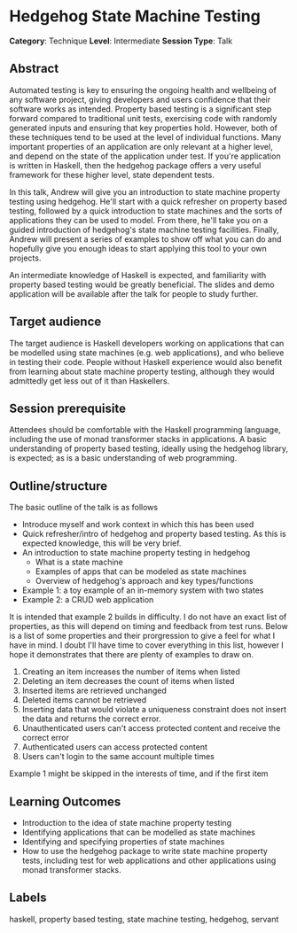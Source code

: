# Hedgehog State Machine Testing

**Category**: Technique
**Level**: Intermediate
**Session Type**: Talk

## Abstract

Automated testing is key to ensuring the ongoing health and wellbeing of any software project,
giving developers and users confidence that their software works as intended. Property based testing
is a significant step forward compared to traditional unit tests, exercising code with randomly
generated inputs and ensuring that key properties hold. However, both of these techniques tend to be
used at the level of individual functions. Many important properties of an application are only
relevant at a higher level, and depend on the state of the application under test. If you're
application is written in Haskell, then the hedgehog package offers a very useful framework for
these higher level, state dependent tests.

In this talk, Andrew will give you an introduction to state machine property testing using hedgehog.
He'll start with a quick refresher on property based testing, followed by a quick introduction to
state machines and the sorts of applications they can be used to model. From there, he'll take you
on a guided introduction of hedgehog's state machine testing facilities. Finally, Andrew will
present a series of examples to show off what you can do and hopefully give you enough ideas to
start applying this tool to your own projects.

An intermediate knowledge of Haskell is expected, and familiarity with property based testing would
be greatly beneficial. The slides and demo application will be available after the talk for people
to study further.

## Target audience

The target audience is Haskell developers working on applications that can be modelled using state
machines (e.g. web applications), and who believe in testing their code. People without Haskell
experience would also benefit from learning about state machine property testing, although they
would admittedly get less out of it than Haskellers.

## Session prerequisite

Attendees should be comfortable with the Haskell programming language, including the use of monad
transformer stacks in applications. A basic understanding of property based testing, ideally using the
hedgehog library, is expected; as is a basic understanding of web programming.

## Outline/structure

The basic outline of the talk is as follows

- Introduce myself and work context in which this has been used
- Quick refresher/intro of hedgehog and property based testing. As this is expected knowledge, this
  will be very brief.
- An introduction to state machine property testing in hedgehog
    + What is a state machine
    + Examples of apps that can be modeled as state machines
    + Overview of hedgehog's approach and key types/functions
- Example 1: a toy example of an in-memory system with two states
- Example 2: a CRUD web application

It is intended that example 2 builds in difficulty. I do not have an exact list of properties, as
this will depend on timing and feedback from test runs. Below is a list of some properties and their
prorgression to give a feel for what I have in mind. I doubt I'll have time to cover everything in
this list, however I hope it demonstrates that there are plenty of examples to draw on.

1. Creating an item increases the number of items when listed
1. Deleting an item decreases the count of items when listed
1. Inserted items are retrieved unchanged
1. Deleted items cannot be retrieved
1. Inserting data that would violate a uniqueness constraint does not insert the data and returns
   the correct error.
1. Unauthenticated users can't access protected content and receive the correct error
1. Authenticated users can access protected content
1. Users can't login to the same account multiple times

Example 1 might be skipped in the interests of time, and if the first item 

## Learning Outcomes

- Introduction to the idea of state machine property testing
- Identifying applications that can be modelled as state machines
- Identifying and specifying properties of state machines
- How to use the hedgehog package to write state machine property tests, including test for web
  applications and other applications using monad transformer stacks.

## Labels

haskell, property based testing, state machine testing, hedgehog, servant
